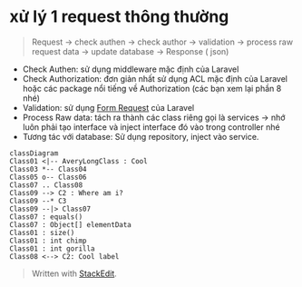 # xử lý 1 request thông thường
>Request -> check authen -> check author -> validation -> process raw request data -> update database -> Response ( json)

-   Check Authen: sử dụng middleware mặc định của Laravel
-   Check Authorization: đơn giản nhất sử dụng ACL mặc định của Laravel hoặc các package nổi tiếng về Authorization (các bạn xem lại phần 8 nhé)
-   Validation: sử dụng [Form Request](https://laravel.com/docs/10.x/validation#form-request-validation) của Laravel 
-   Process Raw data: tách ra thành các class riêng gọi là services -> nhớ luôn phải tạo interface và inject interface đó vào trong controller nhé
-   Tương tác với database: Sử dụng repository, inject vào service.

```mermaid
classDiagram
Class01 <|-- AveryLongClass : Cool
Class03 *-- Class04
Class05 o-- Class06
Class07 .. Class08
Class09 --> C2 : Where am i?
Class09 --* C3
Class09 --|> Class07
Class07 : equals()
Class07 : Object[] elementData
Class01 : size()
Class01 : int chimp
Class01 : int gorilla
Class08 <--> C2: Cool label
```
> Written with [StackEdit](https://stackedit.io/).
<!--stackedit_data:
eyJoaXN0b3J5IjpbLTk0NjMyNzY1NF19
-->